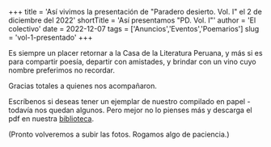 +++
title = 'Así vivimos la presentación de "Paradero desierto. Vol. I" el 2 de diciembre del 2022'
shortTitle = 'Así presentamos "PD. Vol. I"'
author = 'El colectivo'
date = 2022-12-07
tags = ['Anuncios','Eventos','Poemarios']
slug = 'vol-1-presentado'
+++

Es siempre un placer retornar a la Casa de la Literatura Peruana, y más si es para compartir poesía,  departir con amistades, y brindar con un vino cuyo nombre preferimos no recordar.

Gracias totales a quienes nos acompañaron.

Escríbenos si deseas tener un ejemplar de nuestro compilado en papel - todavía nos quedan algunos. Pero mejor no lo pienses más y descarga el pdf en nuestra [biblioteca](/publicaciones/).

(Pronto volveremos a subir las fotos. Rogamos algo de paciencia.)